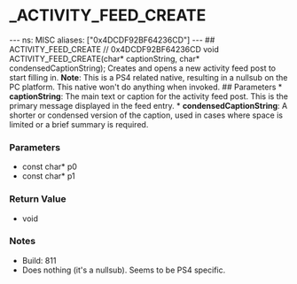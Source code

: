 # _ACTIVITY_FEED_CREATE

--- ns: MISC aliases: ["0x4DCDF92BF64236CD"] --- ## ACTIVITY_FEED_CREATE  // 0x4DCDF92BF64236CD void ACTIVITY_FEED_CREATE(char* captionString, char* condensedCaptionString);  Creates and opens a new activity feed post to start filling in.  **Note**: This is a PS4 related native, resulting in a nullsub on the PC platform. This native won't do anything when invoked.  ## Parameters * **captionString**: The main text or caption for the activity feed post. This is the primary message displayed in the feed entry. * **condensedCaptionString**: A shorter or condensed version of the caption, used in cases where space is limited or a brief summary is required.

### Parameters
* const char* p0
* const char* p1

### Return Value
* void

### Notes
* Build: 811
* Does nothing (it's a nullsub). Seems to be PS4 specific.


